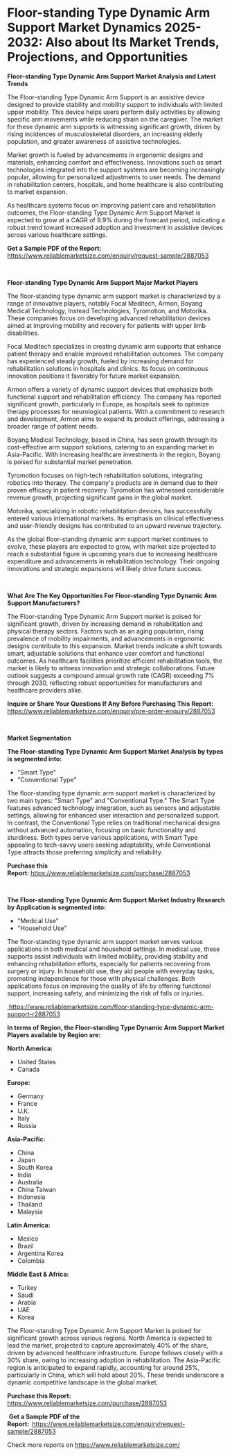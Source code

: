 <p><h1>Floor-standing Type Dynamic Arm Support Market Dynamics 2025-2032: Also about Its Market Trends, Projections, and Opportunities</h1></p><p><strong>Floor-standing Type Dynamic Arm Support Market Analysis and Latest Trends</strong></p>
<p><p>The Floor-standing Type Dynamic Arm Support is an assistive device designed to provide stability and mobility support to individuals with limited upper mobility. This device helps users perform daily activities by allowing specific arm movements while reducing strain on the caregiver. The market for these dynamic arm supports is witnessing significant growth, driven by rising incidences of musculoskeletal disorders, an increasing elderly population, and greater awareness of assistive technologies.</p><p>Market growth is fueled by advancements in ergonomic designs and materials, enhancing comfort and effectiveness. Innovations such as smart technologies integrated into the support systems are becoming increasingly popular, allowing for personalized adjustments to user needs. The demand in rehabilitation centers, hospitals, and home healthcare is also contributing to market expansion. </p><p>As healthcare systems focus on improving patient care and rehabilitation outcomes, the Floor-standing Type Dynamic Arm Support Market is expected to grow at a CAGR of 9.9% during the forecast period, indicating a robust trend toward increased adoption and investment in assistive devices across various healthcare settings.</p></p>
<p><strong>Get a Sample PDF of the Report:&nbsp;</strong> <a href="https://www.reliablemarketsize.com/enquiry/request-sample/2887053?utm_campaign=2481&utm_medium=2&utm_source=Github&utm_content=ia&utm_term=13032025&utm_id=floor-standing-type-dynamic-arm-support">https://www.reliablemarketsize.com/enquiry/request-sample/2887053</a></p>
<p>&nbsp;</p>
<p><strong>Floor-standing Type Dynamic Arm Support Major Market Players</strong></p>
<p><p>The floor-standing type dynamic arm support market is characterized by a range of innovative players, notably Focal Meditech, Armon, Boyang Medical Technology, Instead Technologies, Tyromotion, and Motorika. These companies focus on developing advanced rehabilitation devices aimed at improving mobility and recovery for patients with upper limb disabilities.</p><p>Focal Meditech specializes in creating dynamic arm supports that enhance patient therapy and enable improved rehabilitation outcomes. The company has experienced steady growth, fueled by increasing demand for rehabilitation solutions in hospitals and clinics. Its focus on continuous innovation positions it favorably for future market expansion.</p><p>Armon offers a variety of dynamic support devices that emphasize both functional support and rehabilitation efficiency. The company has reported significant growth, particularly in Europe, as hospitals seek to optimize therapy processes for neurological patients. With a commitment to research and development, Armon aims to expand its product offerings, addressing a broader range of patient needs.</p><p>Boyang Medical Technology, based in China, has seen growth through its cost-effective arm support solutions, catering to an expanding market in Asia-Pacific. With increasing healthcare investments in the region, Boyang is poised for substantial market penetration.</p><p>Tyromotion focuses on high-tech rehabilitation solutions, integrating robotics into therapy. The company's products are in demand due to their proven efficacy in patient recovery. Tyromotion has witnessed considerable revenue growth, projecting significant gains in the global market.</p><p>Motorika, specializing in robotic rehabilitation devices, has successfully entered various international markets. Its emphasis on clinical effectiveness and user-friendly designs has contributed to an upward revenue trajectory.</p><p>As the global floor-standing dynamic arm support market continues to evolve, these players are expected to grow, with market size projected to reach a substantial figure in upcoming years due to increasing healthcare expenditure and advancements in rehabilitation technology. Their ongoing innovations and strategic expansions will likely drive future success.</p></p>
<p>&nbsp;</p>
<p><strong>What Are The Key Opportunities For Floor-standing Type Dynamic Arm Support Manufacturers?</strong></p>
<p><p>The Floor-standing Type Dynamic Arm Support market is poised for significant growth, driven by increasing demand in rehabilitation and physical therapy sectors. Factors such as an aging population, rising prevalence of mobility impairments, and advancements in ergonomic designs contribute to this expansion. Market trends indicate a shift towards smart, adjustable solutions that enhance user comfort and functional outcomes. As healthcare facilities prioritize efficient rehabilitation tools, the market is likely to witness innovation and strategic collaborations. Future outlook suggests a compound annual growth rate (CAGR) exceeding 7% through 2030, reflecting robust opportunities for manufacturers and healthcare providers alike.</p></p>
<p><strong>Inquire or Share Your Questions If Any Before Purchasing This Report:</strong> <a href="https://www.reliablemarketsize.com/enquiry/pre-order-enquiry/2887053?utm_campaign=2481&utm_medium=2&utm_source=Github&utm_content=ia&utm_term=13032025&utm_id=floor-standing-type-dynamic-arm-support">https://www.reliablemarketsize.com/enquiry/pre-order-enquiry/2887053</a></p>
<p>&nbsp;</p>
<p><strong>Market Segmentation</strong></p>
<p><strong>The Floor-standing Type Dynamic Arm Support Market Analysis by types is segmented into:</strong></p>
<p><ul><li>"Smart Type"</li><li>"Conventional Type"</li></ul></p>
<p><p>The floor-standing type dynamic arm support market is characterized by two main types: "Smart Type" and "Conventional Type." The Smart Type features advanced technology integration, such as sensors and adjustable settings, allowing for enhanced user interaction and personalized support. In contrast, the Conventional Type relies on traditional mechanical designs without advanced automation, focusing on basic functionality and sturdiness. Both types serve various applications, with Smart Type appealing to tech-savvy users seeking adaptability, while Conventional Type attracts those preferring simplicity and reliability.</p></p>
<p><strong>Purchase this Report:&nbsp;</strong><a href="https://www.reliablemarketsize.com/purchase/2887053?utm_campaign=2481&utm_medium=2&utm_source=Github&utm_content=ia&utm_term=13032025&utm_id=floor-standing-type-dynamic-arm-support">https://www.reliablemarketsize.com/purchase/2887053</a></p>
<p>&nbsp;</p>
<p><strong>The Floor-standing Type Dynamic Arm Support Market Industry Research by Application is segmented into:</strong></p>
<p><ul><li>"Medical Use"</li><li>"Household Use"</li></ul></p>
<p><p>The floor-standing type dynamic arm support market serves various applications in both medical and household settings. In medical use, these supports assist individuals with limited mobility, providing stability and enhancing rehabilitation efforts, especially for patients recovering from surgery or injury. In household use, they aid people with everyday tasks, promoting independence for those with physical challenges. Both applications focus on improving the quality of life by offering functional support, increasing safety, and minimizing the risk of falls or injuries.</p></p>
<p><a href="https://www.reliablemarketsize.com/floor-standing-type-dynamic-arm-support-r2887053?utm_campaign=2481&utm_medium=2&utm_source=Github&utm_content=ia&utm_term=13032025&utm_id=floor-standing-type-dynamic-arm-support">&nbsp;https://www.reliablemarketsize.com/floor-standing-type-dynamic-arm-support-r2887053</a></p>
<p><strong>In terms of Region, the Floor-standing Type Dynamic Arm Support Market Players available by Region are:</strong></p>
<p>
    <p> <strong> North America: </strong>
        <ul>
            <li>United States</li>
            <li>Canada</li>
        </ul>
        </p> 
    <p> <strong> Europe: </strong>
        <ul>
            <li>Germany</li>
            <li>France</li>
            <li>U.K.</li>
            <li>Italy</li>
            <li>Russia</li>
        </ul>
        </p> 
    <p> <strong> Asia-Pacific: </strong>
        <ul>
            <li>China</li>
            <li>Japan</li>
            <li>South Korea</li>
            <li>India</li>
            <li>Australia</li>
            <li>China Taiwan</li>
            <li>Indonesia</li>
            <li>Thailand</li>
            <li>Malaysia</li>
        </ul>
        </p> 
    <p> <strong> Latin America: </strong>
        <ul>
            <li>Mexico</li>
            <li>Brazil</li>
            <li>Argentina Korea</li>
            <li>Colombia</li>
        </ul>
        </p> 
    <p> <strong> Middle East & Africa: </strong>
        <ul>
            <li>Turkey</li>
            <li>Saudi</li>
            <li>Arabia</li>
            <li>UAE</li>
            <li>Korea</li>
        </ul>
    </p>
    </p>
<p><p>The Floor-standing Type Dynamic Arm Support Market is poised for significant growth across various regions. North America is expected to lead the market, projected to capture approximately 40% of the share, driven by advanced healthcare infrastructure. Europe follows closely with a 30% share, owing to increasing adoption in rehabilitation. The Asia-Pacific region is anticipated to expand rapidly, accounting for around 25%, particularly in China, which will hold about 20%. These trends underscore a dynamic competitive landscape in the global market.</p></p>
<p><strong>Purchase this Report: </strong><a href="https://www.reliablemarketsize.com/purchase/2887053?utm_campaign=2481&utm_medium=2&utm_source=Github&utm_content=ia&utm_term=13032025&utm_id=floor-standing-type-dynamic-arm-support">https://www.reliablemarketsize.com/purchase/2887053</a></p>
<p>&nbsp;<strong>Get a Sample PDF of the Report:&nbsp;&nbsp;</strong><a href="https://www.reliablemarketsize.com/enquiry/request-sample/2887053?utm_campaign=2481&utm_medium=2&utm_source=Github&utm_content=ia&utm_term=13032025&utm_id=floor-standing-type-dynamic-arm-support">https://www.reliablemarketsize.com/enquiry/request-sample/2887053</a></p>
<p><strong></strong></p>
<p>Check more reports on <a href="https://www.reliablemarketsize.com/?utm_campaign=2481&utm_medium=2&utm_source=Github&utm_content=ia&utm_term=13032025&utm_id=floor-standing-type-dynamic-arm-support">https://www.reliablemarketsize.com/</a></p>